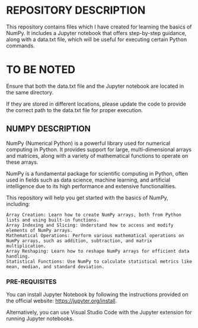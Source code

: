 # REPOSITORY DESCRIPTION

This repository contains files which I have created for learning the basics of NumPy.
It includes a Jupyter notebook that offers step-by-step guidance, along with a data.txt file, which will be useful for executing certain Python commands.

# TO BE NOTED

Ensure that both the data.txt file and the Jupyter notebook are located in the same directory.

If they are stored in different locations, please update the code to provide the correct path to the data.txt file for proper execution.

## NUMPY DESCRIPTION

NumPy (Numerical Python) is a powerful library used for numerical computing in Python. It provides support for large, multi-dimensional arrays and matrices, along with a variety of mathematical functions to operate on these arrays.

NumPy is a fundamental package for scientific computing in Python, often used in fields such as data science, machine learning, and artificial intelligence due to its high performance and extensive functionalities.

This repository will help you get started with the basics of NumPy, including:

    Array Creation: Learn how to create NumPy arrays, both from Python lists and using built-in functions.
    Array Indexing and Slicing: Understand how to access and modify elements of NumPy arrays.
    Mathematical Operations: Perform various mathematical operations on NumPy arrays, such as addition, subtraction, and matrix multiplication.
    Array Reshaping: Learn how to reshape NumPy arrays for efficient data handling.
    Statistical Functions: Use NumPy to calculate statistical metrics like mean, median, and standard deviation.

### PRE-REQUISITES

You can install Jupyter Notebook by following the instructions provided on the official website: https://jupyter.org/install.

Alternatively, you can use Visual Studio Code with the Jupyter extension for running Jupyter notebooks.

